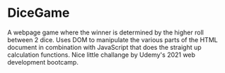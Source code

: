 # DiceGame
A webpage game where the winner is determined by the higher roll between 2 dice.  Uses DOM to manipulate the various parts of the HTML document in combination with
JavaScript that does the straight up calculation functions.  Nice little challange by Udemy's 2021 web development bootcamp.
